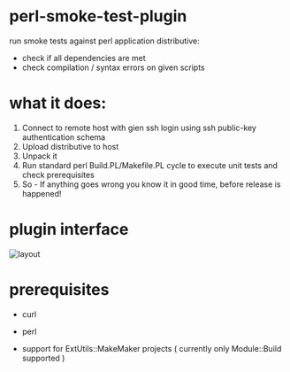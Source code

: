 # perl-smoke-test-plugin
run smoke tests against perl application distributive:
 - check if all dependencies are met
 - check compilation / syntax errors on given scripts

# what it does:

 1) Connect to remote host with gien ssh login using ssh public-key authentication schema
 2) Upload distributive to host
 3)  Unpack it
 4) Run standard perl Build.PL/Makefile.PL cycle to execute unit tests and check prerequisites
 5) So - If anything goes wrong you know it in good time, before release is happened!



# plugin interface
 
![layout](https://raw.github.com/melezhik/perl-smoke-test-plugin/master/images/layout.png "layout")


# prerequisites

- curl
- perl

- support for ExtUtils::MakeMaker projects ( currently only Module::Build supported )




